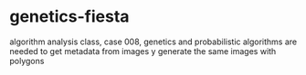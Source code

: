 # genetics-fiesta
algorithm analysis class, case 008, genetics and probabilistic algorithms are needed to get metadata from images y generate the same images with polygons
